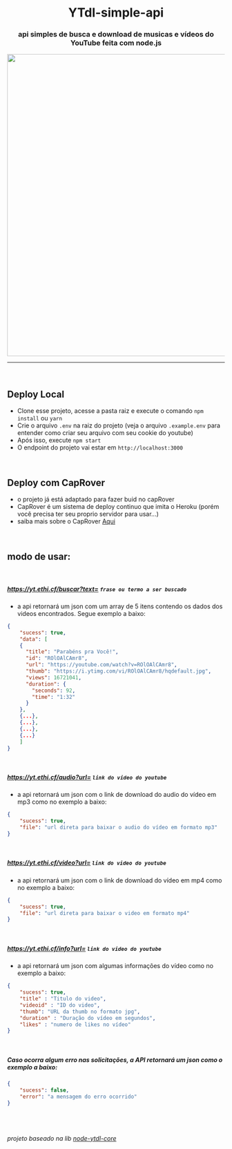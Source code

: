 <h1 align="center">YTdl-simple-api</h1>
<h3 align="center">api simples de busca e download de musicas e vídeos do YouTube feita com node.js</h3>

<p align="center">
<img src="https://github.com/erickythierry/ytdl-simple-api/blob/main/src/static/example.png?raw=true" width="700">
</p>
<hr>

&nbsp;
## Deploy Local
 - Clone esse projeto, acesse a pasta raiz e execute o comando `npm install` ou `yarn` 
 - Crie o arquivo `.env` na raiz do projeto (veja o arquivo `.example.env` para entender como criar seu arquivo com seu cookie do youtube)
 - Após isso, execute `npm start`
 - O endpoint do projeto vai estar em `http://localhost:3000`

&nbsp;
## Deploy com CapRover
- o projeto já está adaptado para fazer buid no capRover
- CapRover é um sistema de deploy continuo que imita o Heroku (porém você precisa ter seu proprio servidor para usar...)
- saiba mais sobre o CapRover <a href="https://caprover.com/">Aqui</a>

&nbsp;
## modo de usar:
&nbsp;
##### https://yt.ethi.cf/buscar?text= `frase ou termo a ser buscado`
- a api retornará um json com um array de 5 itens contendo os dados dos videos encontrados. Segue exemplo a baixo:
```json
{
    "sucess": true, 
    "data": [
    {
      "title": "Parabéns pra Você!",
      "id": "ROlOAlCAmr8",
      "url": "https://youtube.com/watch?v=ROlOAlCAmr8",
      "thumb": "https://i.ytimg.com/vi/ROlOAlCAmr8/hqdefault.jpg",
      "views": 16721041,
      "duration": {
        "seconds": 92,
        "time": "1:32"
      }
    },
    {...},
    {...},
    {...},
    {...}
    ]
}
```
&nbsp;
##### https://yt.ethi.cf/audio?url= `link do video do youtube`
- a api retornará um json com o link de download do audio do vídeo em mp3 como no exemplo a baixo:
```json
{
    "sucess": true, 
    "file": "url direta para baixar o audio do vídeo em formato mp3"
}
```
&nbsp;
##### https://yt.ethi.cf/video?url= `link do video do youtube`
- a api retornará um json com o link de download do vídeo em mp4 como no exemplo a baixo:
```json
{
    "sucess": true, 
    "file": "url direta para baixar o video em formato mp4"
}
```
&nbsp;
##### https://yt.ethi.cf/info?url= `link do video do youtube`
- a api retornará um json com algumas informações do vídeo como no exemplo a baixo:
```json
{
    "sucess": true,
    "title" : "Titulo do video",
    "videoid" : "ID do video",
    "thumb": "URL da thumb no formato jpg",
    "duration" : "Duração do vídeo em segundos",
    "likes" : "numero de likes no vídeo"
}
```
&nbsp;
##### Caso ocorra algum erro nas solicitações, a API retornará um json como o exemplo a baixo:
```json
{
    "sucess": false, 
    "error": "a mensagem do erro ocorrido"
}
```


&nbsp;
\
\
\
_projeto baseado na lib [node-ytdl-core](https://github.com/fent/node-ytdl-core)_
